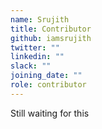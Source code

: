 ```yaml
---
name: Srujith
title: Contributor
github: iamsrujith
twitter: ""
linkedin: ""
slack: ""
joining_date: ""
role: contributor
---
```


Still waiting for this
